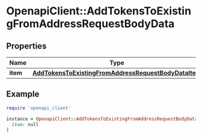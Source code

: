 # OpenapiClient::AddTokensToExistingFromAddressRequestBodyData

## Properties

| Name | Type | Description | Notes |
| ---- | ---- | ----------- | ----- |
| **item** | [**AddTokensToExistingFromAddressRequestBodyDataItem**](AddTokensToExistingFromAddressRequestBodyDataItem.md) |  |  |

## Example

```ruby
require 'openapi_client'

instance = OpenapiClient::AddTokensToExistingFromAddressRequestBodyData.new(
  item: null
)
```

